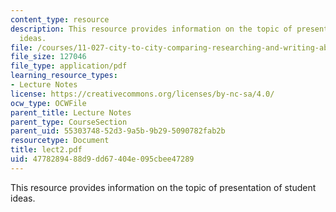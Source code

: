 ```yaml
---
content_type: resource
description: This resource provides information on the topic of presentation of student
  ideas.
file: /courses/11-027-city-to-city-comparing-researching-and-writing-about-cities-spring-2006/4778289488d9dd67404e095cbee47289_lect2.pdf
file_size: 127046
file_type: application/pdf
learning_resource_types:
- Lecture Notes
license: https://creativecommons.org/licenses/by-nc-sa/4.0/
ocw_type: OCWFile
parent_title: Lecture Notes
parent_type: CourseSection
parent_uid: 55303748-52d3-9a5b-9b29-5090782fab2b
resourcetype: Document
title: lect2.pdf
uid: 47782894-88d9-dd67-404e-095cbee47289
---
```

This resource provides information on the topic of presentation of student ideas.